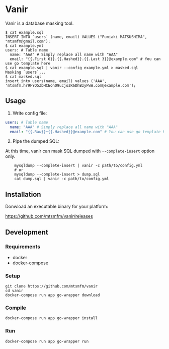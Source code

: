 # Vanir

Vanir is a database masking tool.

    $ cat example.sql
    INSERT INTO `users` (name, email) VALUES ("Fumiaki MATSUSHIMA", "mtsmfm@gmail.com");
    $ cat example.yml
    users: # Table name
      name: "AAA" # Simply replace all name with "AAA"
      email: "{{.First 6}}.{{.Hashed}}.{{.Last 3}}@example.com" # You can use go template here
    $ cat example.sql | vanir --config example.yml > masked.sql
    Masking `users`...
    $ cat masked.sql
    insert into users(name, email) values ('AAA', 'mtsmfm.hr9FYQ5ZbHCEonO9ucjozR6DhBzyPwW.com@example.com');

## Usage

1. Write config file:

  ```yaml
  users: # Table name
    name: "AAA" # Simply replace all name with "AAA"
    email: "{{.Raw}}+{{.Hashed}}@example.com" # You can use go template here
  ```

2. Pipe the dumped SQL:

At this time, vanir can mask SQL dumped with `--complete-insert` option only.

        mysqldump --complete-insert | vanir -c path/to/config.yml
        # or
        mysqldump --complete-insert > dump.sql
        cat dump.sql | vanir -c path/to/config.yml

## Installation

Donwload an executable binary for your platform:

https://github.com/mtsmfm/vanir/releases

## Development

### Requirements

- docker
- docker-compose

### Setup

    git clone https://github.com/mtsmfm/vanir
    cd vanir
    docker-compose run app go-wrapper download

### Compile

    docker-compose run app go-wrapper install

### Run

    docker-compose run app go-wrapper run
